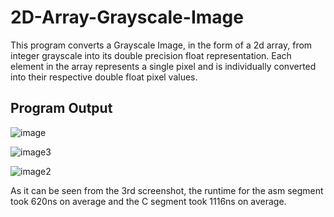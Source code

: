
# 2D-Array-Grayscale-Image

This program converts a  Grayscale Image, in the form of a 2d array, from integer grayscale into its double precision float representation. Each element in the array represents a single pixel and is individually converted into their respective double float pixel values. 


## Program Output

![image](https://github.com/user-attachments/assets/f8f13488-0400-466d-b868-49f381e0f89c)


![image3](https://github.com/user-attachments/assets/c16ad83e-ff97-4a10-8358-c451fd1f1647)


![image2](https://github.com/user-attachments/assets/ac84a4df-dc42-4943-a23c-2274282d125c)


As it can be seen from the 3rd screenshot, the runtime for the asm segment took 620ns on average and the C segment took 1116ns on average. 
